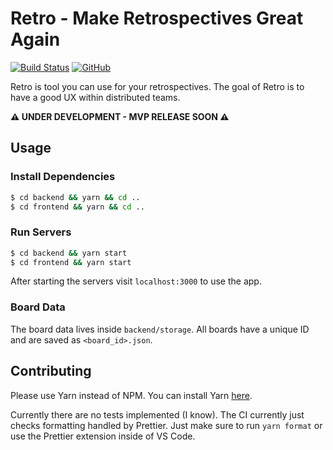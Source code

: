 # Retro - Make Retrospectives Great Again


[![Build Status](https://travis-ci.org/yduman/retro.svg?branch=master)](https://travis-ci.org/yduman/retro) [![GitHub](https://img.shields.io/github/license/mashape/apistatus.svg)](https://github.com/yduman/retro/blob/master/LICENSE.md)

Retro is tool you can use for your retrospectives. The goal of Retro is to have a good UX within distributed teams.

**⚠️ UNDER DEVELOPMENT - MVP RELEASE SOON ⚠️**

## Usage

### Install Dependencies

```bash
$ cd backend && yarn && cd ..
$ cd frontend && yarn && cd ..
```

### Run Servers

```bash
$ cd backend && yarn start
$ cd frontend && yarn start
```

After starting the servers visit `localhost:3000` to use the app.

### Board Data

The board data lives inside `backend/storage`. All boards have a unique ID and are saved as `<board_id>.json`.

## Contributing

Please use Yarn instead of NPM. You can install Yarn [here](https://yarnpkg.com/en/).

Currently there are no tests implemented (I know). The CI currently just checks formatting handled by Prettier. Just make sure to run `yarn format` or use the Prettier extension inside of VS Code.